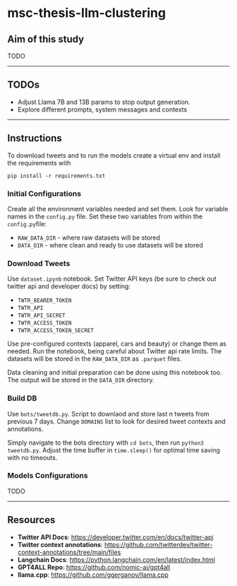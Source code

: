# **msc-thesis-llm-clustering**

## **Aim of this study**
TODO

---

## **TODOs**
- Adjust Llama 7B and 13B params to stop output generation.
- Explore different prompts, system messages and contexts

---

## **Instructions**
To download tweets and to run the models create a virtual env and install the requirements with 

```pip install -r requirements.txt```

### Initial Configurations
Create all the environment variables needed and set them. Look for variable names in the ```config.py``` file. Set these two variables from within the ```config.py```file:
- ```RAW_DATA_DIR``` - where raw datasets will be stored
- ```DATA_DIR``` - where clean and ready to use datasets will be stored
### Download Tweets
Use ```dataset.ipynb``` notebook. Set Twitter API keys (be sure to check out twitter api and developer docs) by setting:

- ```TWTR_BEARER_TOKEN```
- ```TWTR_API```
- ```TWTR_API_SECRET```
- ```TWTR_ACCESS_TOKEN```
- ```TWTR_ACCESS_TOKEN_SECRET```

Use pre-configured contexts (apparel, cars and beauty) or change them as needed.
Run the notebook, being careful about Twitter api rate limits. The datasets will be stored in the ```RAW_DATA_DIR``` as ```.parquet``` files.

Data cleaning and initial preparation can be done using this notebook too. The output will be stored in the ```DATA_DIR``` directory. 

### Build DB
Use ```bots/tweetdb.py```. Script to downlaod and store last *n* tweets from previous 7 days. Change ```DOMAINS``` list to look for desired tweet contexts and annotations. 

Simply navigate to the bots directory with ```cd bots```, then run ```python3 tweetdb.py```. Adjust the time buffer in ```time.sleep()``` for optimal time saving with no timeouts. 

### Models Configurations
TODO

---

## **Resources**
- **Twitter API Docs**: https://developer.twitter.com/en/docs/twitter-api
- **Twitter context annotations**: https://github.com/twitterdev/twitter-context-annotations/tree/main/files
- **Langchain Docs**: https://python.langchain.com/en/latest/index.html
- **GPT4ALL Repo**: https://github.com/nomic-ai/gpt4all
- **llama.cpp**: https://github.com/ggerganov/llama.cpp